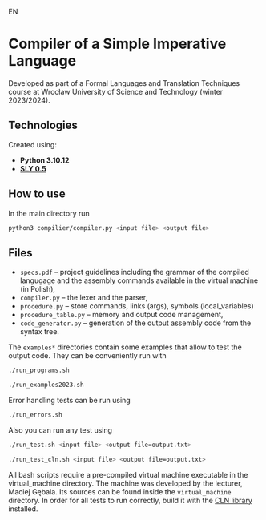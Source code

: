 EN
# Compiler of a Simple Imperative Language
Developed as part of a Formal Languages and Translation Techniques course at Wrocław University of Science and Technology (winter 2023/2024).

## Technologies
Created using:
- **Python 3.10.12**  
- **<a href=https://pypi.org/project/sly/>SLY 0.5</a>**

## How to use
In the main directory run
```bash
python3 compilier/compiler.py <input file> <output file>
```

## Files
- `specs.pdf` – project guidelines including the grammar of the compiled langugage and the assembly commands available in the virtual machine (in Polish),
- `compiler.py` – the lexer and the parser,  
- `procedure.py` – store commands, links (args), symbols (local_variables)
- `procedure_table.py` – memory and output code management,
- `code_generator.py` – generation of the output assembly code from the syntax tree.

The `examples*` directories contain some examples that allow to test the output code. They can be conveniently run with
```bash
./run_programs.sh 
```
```bash
./run_examples2023.sh
```

Error handling tests can be run using
```bash
./run_errors.sh
```

Also you can run any test using
```bash
./run_test.sh <input file> <output file=output.txt>
```

```bash
./run_test_cln.sh <input file> <output file=output.txt>
```

All bash scripts require a pre-compiled virtual machine executable in the virtual_machine directory. The machine was developed by the lecturer, Maciej Gębala. Its sources can be found inside the `virtual_machine` directory. In order for all tests to run correctly, build it with the <a href="https://www.ginac.de/CLN/">CLN library</a> installed.